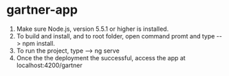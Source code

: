 # gartner-app

1. Make sure Node.js, version 5.5.1 or higher is installed.
2. To build and install, and to root folder, open command promt and type -->  npm install.
3. To run the project, type --> ng serve
4. Once the the deployment the successful, access the app at localhost:4200/gartner
